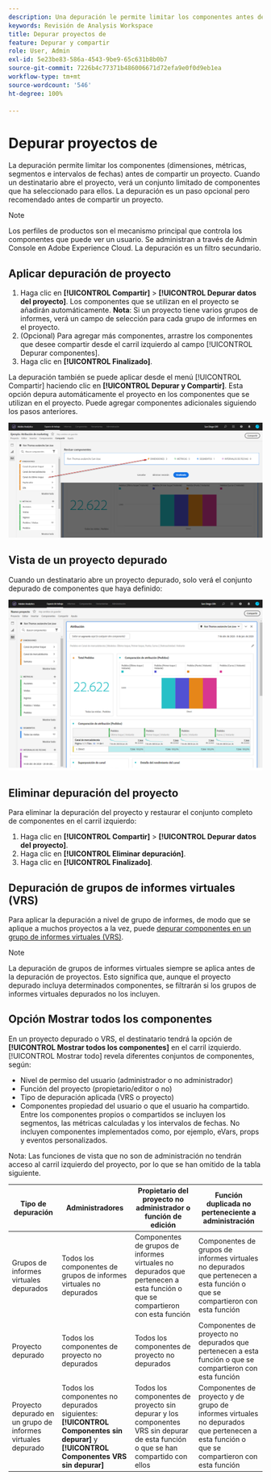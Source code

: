 ```yaml
---
description: Una depuración le permite limitar los componentes antes de compartir un proyecto.
keywords: Revisión de Analysis Workspace
title: Depurar proyectos de
feature: Depurar y compartir
role: User, Admin
exl-id: 5e23be83-586a-4543-9be9-65c631b8b0b7
source-git-commit: 7226b4c77371b486006671d72efa9e0f0d9eb1ea
workflow-type: tm+mt
source-wordcount: '546'
ht-degree: 100%

---
```


# Depurar proyectos de

La depuración permite limitar los componentes (dimensiones, métricas, segmentos e intervalos de fechas) antes de compartir un proyecto. Cuando un destinatario abre el proyecto, verá un conjunto limitado de componentes que ha seleccionado para ellos. La depuración es un paso opcional pero recomendado antes de compartir un proyecto.

>[!NOTE]
> Los perfiles de productos son el mecanismo principal que controla los componentes que puede ver un usuario. Se administran a través de Admin Console en Adobe Experience Cloud. La depuración es un filtro secundario.

## Aplicar depuración de proyecto

1. Haga clic en **[!UICONTROL Compartir]** > **[!UICONTROL Depurar datos del proyecto]**.
Los componentes que se utilizan en el proyecto se añadirán automáticamente.
   **Nota**: Si un proyecto tiene varios grupos de informes, verá un campo de selección para cada grupo de informes en el proyecto.
1. (Opcional) Para agregar más componentes, arrastre los componentes que desee compartir desde el carril izquierdo al campo [!UICONTROL Depurar componentes].
1. Haga clic en **[!UICONTROL Finalizado]**.

La depuración también se puede aplicar desde el menú [!UICONTROL Compartir] haciendo clic en **[!UICONTROL Depurar y Compartir]**. Esta opción depura automáticamente el proyecto en los componentes que se utilizan en el proyecto. Puede agregar componentes adicionales siguiendo los pasos anteriores.

![](assets/curation-field.png)

## Vista de un proyecto depurado

Cuando un destinatario abre un proyecto depurado, solo verá el conjunto depurado de componentes que haya definido:

![](assets/curate-project.png)

## Eliminar depuración del proyecto

Para eliminar la depuración del proyecto y restaurar el conjunto completo de componentes en el carril izquierdo:

1. Haga clic en **[!UICONTROL Compartir]** > **[!UICONTROL Depurar datos del proyecto]**.
1. Haga clic en **[!UICONTROL Eliminar depuración]**.
1. Haga clic en **[!UICONTROL Finalizado]**.

## Depuración de grupos de informes virtuales (VRS)

Para aplicar la depuración a nivel de grupo de informes, de modo que se aplique a muchos proyectos a la vez, puede [depurar componentes en un grupo de informes virtuales (VRS)](https://experienceleague.adobe.com/docs/analytics/components/virtual-report-suites/vrs-components.html?lang=es).

>[!NOTE]
> La depuración de grupos de informes virtuales siempre se aplica antes de la depuración de proyectos. Esto significa que, aunque el proyecto depurado incluya determinados componentes, se filtrarán si los grupos de informes virtuales depurados no los incluyen.

## Opción Mostrar todos los componentes

En un proyecto depurado o VRS, el destinatario tendrá la opción de **[!UICONTROL Mostrar todos los componentes]** en el carril izquierdo. [!UICONTROL Mostrar todo] revela diferentes conjuntos de componentes, según:

* Nivel de permiso del usuario (administrador o no administrador)
* Función del proyecto (propietario/editor o no)
* Tipo de depuración aplicada (VRS o proyecto)
* Componentes propiedad del usuario o que el usuario ha compartido. Entre los componentes propios o compartidos se incluyen los segmentos, las métricas calculadas y los intervalos de fechas. No incluyen componentes implementados como, por ejemplo, eVars, props y eventos personalizados.

Nota: Las funciones de vista que no son de administración no tendrán acceso al carril izquierdo del proyecto, por lo que se han omitido de la tabla siguiente.

| Tipo de depuración | Administradores | Propietario del proyecto no administrador o función de edición | Función duplicada no perteneciente a administración |
|---|---|---|---|
| Grupos de informes virtuales depurados | Todos los componentes de grupos de informes virtuales no depurados | Componentes de grupos de informes virtuales no depurados que pertenecen a esta función o que se compartieron con esta función | Componentes de grupos de informes virtuales no depurados que pertenecen a esta función o que se compartieron con esta función |
| Proyecto depurado | Todos los componentes de proyecto no depurados | Todos los componentes de proyecto no depurados | Componentes de proyecto no depurados que pertenecen a esta función o que se compartieron con esta función |
| Proyecto depurado en un grupo de informes virtuales depurado | Todos los componentes no depurados siguientes: **[!UICONTROL Componentes sin depurar]** y **[!UICONTROL Componentes VRS sin depurar]** | Todos los componentes de proyecto sin depurar y los componentes VRS sin depurar de esta función o que se han compartido con ellos | Componentes de proyecto y de grupo de informes virtuales no depurados que pertenecen a esta función o que se compartieron con esta función |
